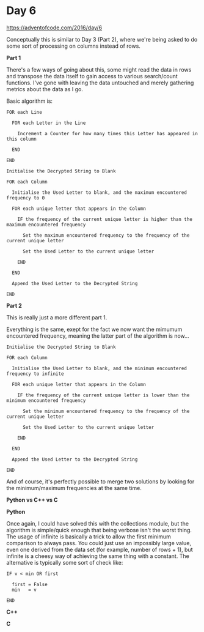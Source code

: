 # Day 6

https://adventofcode.com/2016/day/6

Conceptually this is similar to Day 3 (Part 2), where we're being asked to do some sort of processing on columns instead of rows.

**Part 1**

There's a few ways of going about this, some might read the data in rows and transpose the data itself to gain access to various search/count functions.  I've gone with leaving the data untouched and merely gathering metrics about the data as I go.

Basic algorithm is:

    FOR each Line
    
      FOR each Letter in the Line
      
        Increment a Counter for how many times this Letter has appeared in this column
        
      END
      
    END

    Initialise the Decrypted String to Blank

    FOR each Column
    
      Initialise the Used Letter to blank, and the maximum encountered frequency to 0

      FOR each unique letter that appears in the Column
      
        IF the frequency of the current unique letter is higher than the maximum encountered frequency
        
          Set the maximum encountered frequency to the frequency of the current unique letter
          
          Set the Used Letter to the current unique letter
          
        END
        
      END
      
      Append the Used Letter to the Decrypted String
      
    END

**Part 2**

This is really just a more different part 1.

Everything is the same, exept for the fact we now want the mimumum encountered frequency, meaning the latter part of the algorithm is now...

    Initialise the Decrypted String to Blank

    FOR each Column
    
      Initialise the Used Letter to blank, and the minimum encountered frequency to infinite

      FOR each unique letter that appears in the Column
      
        IF the frequency of the current unique letter is lower than the minimum encountered frequency
        
          Set the minimum encountered frequency to the frequency of the current unique letter
          
          Set the Used Letter to the current unique letter
          
        END
        
      END
      
      Append the Used Letter to the Decrypted String
      
    END

And of course, it's perfectly possible to merge two solutions by looking for the minimum/maximum frequencies at the same time.

**Python vs C++ vs C**

**Python**

Once again, I could have solved this with the collections module, but the algorithm is simple/quick enough that being verbose isn't the worst thing.  The usage of infinite is basically a trick to allow the first minimum comparison to always pass.  You could just use an impossibly large value, even one derived from the data set (for example, number of rows + 1), but infinite is a cheesy way of achieving the same thing with a constant.  The alternative is typically some sort of check like:

    IF v < min OR first
    
      first = False
      min   = v
      
    END

**C++**

**C**

